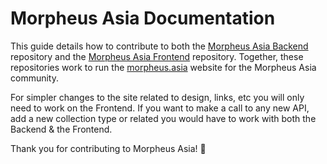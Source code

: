 # Morpheus Asia Documentation

This guide details how to contribute to both the [Morpheus Asia Backend](https://github.com/Morpheus-Asia/mor-asia-backend) repository and the [Morpheus Asia Frontend](https://github.com/Morpheus-Asia/mor-asia-frontend) repository. Together, these repositories work to run the [morpheus.asia](https://morpheus.asia) website for the Morpheus Asia community.

For simpler changes to the site related to design, links, etc you will only need to work on the Frontend. If you want to make a call to any new API, add a new collection type or related you would have to work with both the Backend & the Frontend.

Thank you for contributing to Morpheus Asia! 🚀
